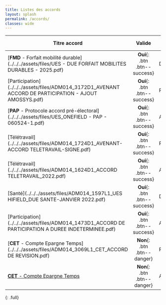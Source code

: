 ```yaml
---
title: Listes des accords 
layout: splash
permalink: /accords/
classes: wide
---
```



| Titre accord                                                                                                | Valide                         | Type     | Signature      | Début de validité   | Fin de validité |
| ---                                                                                                         | :---:                          | ---      | :---:          | :---:               | :---:           | 
| [**FMD** - Forfait mobilité durable](../../../assets/files/UES - DUE FORFAIT MOBILITES DURABLES - 2025.pdf) | **Oui**{: .btn .btn--success}  | DUE	   | 14/01/2025	   | 01/01/2025	         | 31/12/2026	   |
| [Participation](../../../assets/files/ADM014_3172D1_AVENANT ACCORD DE PARTICIPATION - AJOUT AMOSSYS.pdf)    | **Oui**{: .btn .btn--success}  | Révision | 11/12/2024	   | 01/01/2024          | -       	       |
| [**PAP** - Protocole accord pré-électoral](../../../assets/files/UES_ONEFIELD - PAP - 060524-1.pdf)         | **Oui**{: .btn .btn--success}  | Accord   | 06/05/2024     | 06/05/2024          | 06/05/2028	   | 
| [Télétravail](../../../assets/files/ADM014_1724D1_AVENANT-ACCORD TELETRAVAIL-SIGNE.pdf)                     | **Oui**{: .btn .btn--success}  | Révision | 14/04/2022     | 14/04/2022	         | -        	   |
| [Télétravail](../../../assets/files/ADM014_1624D1_ACCORD TELETRAVAIL_2022.pdf)                              | **Oui**{: .btn .btn--success}  | Accord   | 01/02/2022     | 15/02/2022          | -      	       | 
| [Santé](../../../assets/files/ADM014_1597L1_UES HIFIELD_DUE SANTE-JANVIER 2022.pdf)	                      | **Oui**{: .btn .btn--success}  | DUE      | 24/12/2021     | 01/01/2022	         | -       	       |
| [Participation](../../../assets/files/ADM014_1473D1_ACCORD DE PARTICIPATION A DUREE INDETERMINEE.pdf)	      | **Oui**{: .btn .btn--success}  | Accord   | 16/06/2021     | 16/06/2021	         | -       	       | 
| [**CET** - Compte Epargne Temps](../../../assets/files/ADM014_3069L1_CET_ACCORD DE REVISION.pdf)            | **Non**{: .btn .btn--danger}   | Révision | 29/08/2024     | 29/08/2024          | **16/02/2025**  |
| [**CET** - Compte Epargne Temps](../../../assets/files/ADM014_1777D1_ACCORD_CET_2022_SIGNE.pdf)             | **Non**{: .btn .btn--danger}   | Accord   | 07/07/2022     | 01/09/2022          | **01/09/2024**  | 
{: .full}
